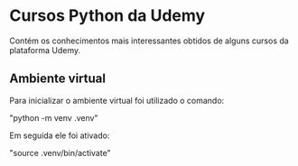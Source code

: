 # Cursos Python da Udemy

Contém os conhecimentos mais interessantes obtidos de alguns cursos da plataforma Udemy.

## Ambiente virtual

Para inicializar o ambiente virtual foi utilizado o comando:

"python -m venv .venv"

Em seguida ele foi ativado:

"source .venv/bin/activate"
